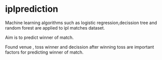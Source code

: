 # iplprediction
Machine learning algorithms such as logistic regression,decission tree and random forest are applied to ipl matches dataset.

Aim is to predict winner of match.

Found venue , toss winner and decission after winning toss are important factors for predicting winner of match.
